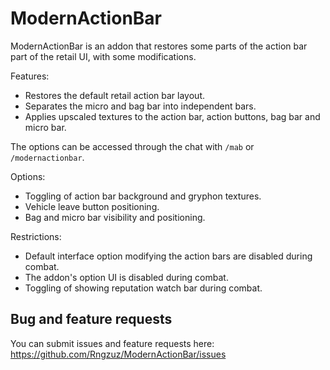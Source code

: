 # ModernActionBar
ModernActionBar is an addon that restores some parts of the action bar part of the retail UI, with some modifications.

Features:
 - Restores the default retail action bar layout.
 - Separates the micro and bag bar into independent bars.
 - Applies upscaled textures to the action bar, action buttons, bag bar and micro bar.

The options can be accessed through the chat with `/mab` or `/modernactionbar`.

Options:
 - Toggling of action bar background and gryphon textures.
 - Vehicle leave button positioning.
 - Bag and micro bar visibility and positioning.

Restrictions:
 - Default interface option modifying the action bars are disabled during combat.
 - The addon's option UI is disabled during combat.
 - Toggling of showing reputation watch bar during combat.

## Bug and feature requests
You can submit issues and feature requests here: https://github.com/Rngzuz/ModernActionBar/issues

